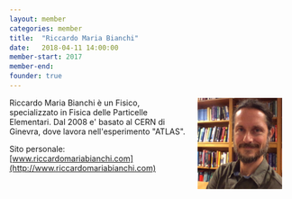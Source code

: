 ```yaml
---
layout: member
categories: member
title:  "Riccardo Maria Bianchi"
date:   2018-04-11 14:00:00
member-start: 2017
member-end:
founder: true
---
```


<img alt="profile picture" align="right" width="150" hspace="20" src="/assets/img/profiles/bianchi_profile_pic.png">

Riccardo Maria Bianchi è un Fisico, specializzato in Fisica delle Particelle Elementari. Dal 2008 e' basato al CERN di Ginevra, dove lavora nell'esperimento "ATLAS".

Sito personale: [www.riccardomariabianchi.com](http://www.riccardomariabianchi.com)
